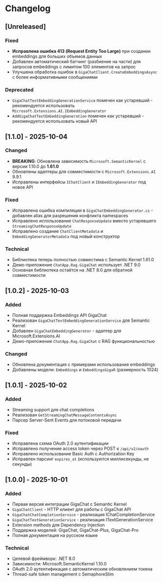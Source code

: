 # Changelog

## [Unreleased]

### Fixed

- **Исправлена ошибка 413 (Request Entity Too Large)** при создании embeddings для больших объемов данных
- Добавлен автоматический батчинг (разбиение на части) для запросов embeddings с лимитом 100 элементов на запрос
- Улучшена обработка ошибок в `GigaChatClient.CreateEmbeddingsAsync` с более информативными сообщениями

### Deprecated

- `GigaChatTextEmbeddingGenerationService` помечен как устаревший - рекомендуется использовать `Microsoft.Extensions.AI.IEmbeddingGenerator`
- `AddGigaChatTextEmbeddingGeneration` помечен как устаревший - рекомендуется использовать новый API

## [1.1.0] - 2025-10-04

### Changed

- **BREAKING**: Обновлена зависимость `Microsoft.SemanticKernel` с версии 1.10.0 до **1.61.0**
- Обновлены адаптеры для совместимости с `Microsoft.Extensions.AI` 9.9.1
- Исправлены интерфейсы `IChatClient` и `IEmbeddingGenerator` под новое API

### Fixed

- Исправлена ошибка компиляции в `GigaChatEmbeddingGenerator.cs` - добавлен alias для разрешения конфликта namespaces
- Исправлено использование `ChatResponseUpdate` вместо устаревшего `StreamingChatResponseUpdate`
- Исправлено создание `ChatClientMetadata` и `EmbeddingGeneratorMetadata` под новый конструктор

### Technical

- Библиотека теперь полностью совместима с Semantic Kernel 1.61.0
- Демо-приложение `ChatApp.Rag.GigaChat` использует .NET 9.0
- Основная библиотека остаётся на .NET 8.0 для обратной совместимости

## [1.0.2] - 2025-10-03

### Added

- Полная поддержка Embeddings API GigaChat
- Реализован `GigaChatTextEmbeddingGenerationService` для Semantic Kernel
- Добавлен `GigaChatEmbeddingGenerator` - адаптер для Microsoft.Extensions.AI
- Демо-приложение `ChatApp.Rag.GigaChat` с RAG функциональностью

### Changed

- Обновлена документация с примерами использования embeddings
- Добавлены модели: `Embeddings` и `EmbeddingsGigaR` (размерность 1024)

## [1.0.1] - 2025-10-02

### Added

- Streaming support для chat completions
- Реализован `GetStreamingChatMessageContentsAsync`
- Парсер Server-Sent Events для потоковой передачи

### Fixed

- Исправлена схема OAuth 2.0 аутентификации
- Исправлено получение access token через POST к `/api/v2/oauth`
- Исправлено использование Basic Auth с Authorization Key
- Исправлен парсинг `expires_at` (используются миллисекунды, не секунды)

## [1.0.0] - 2025-10-01

### Added

- Первая версия интеграции GigaChat с Semantic Kernel
- `GigaChatClient` - HTTP клиент для работы с GigaChat API
- `GigaChatChatCompletionService` - реализация IChatCompletionService
- `GigaChatTextGenerationService` - реализация ITextGenerationService
- Extension methods для Dependency Injection
- Поддержка моделей: GigaChat, GigaChat-Plus, GigaChat-Pro
- Полная документация на русском языке

### Technical

- Целевой фреймворк: .NET 8.0
- Зависимости: Microsoft.SemanticKernel 1.10.0
- OAuth 2.0 аутентификация с автоматическим обновлением токена
- Thread-safe token management с SemaphoreSlim
